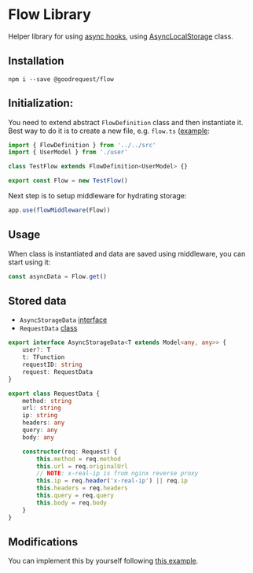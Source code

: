 # Flow Library
Helper library for using [async hooks](https://nodejs.org/api/async_hooks.html), using [AsyncLocalStorage](https://nodejs.org/api/async_context.html#class-asynclocalstorage) class.

## Installation
`npm i --save @goodrequest/flow`

## Initialization:
You need to extend abstract `FlowDefinition` class and then instantiate it. Best way to do it is to create a new file, e.g. `flow.ts` ([example](./tests/mocks/flow.ts):
```typescript
import { FlowDefinition } from '../../src'
import { UserModel } from './user'

class TestFlow extends FlowDefinition<UserModel> {}

export const Flow = new TestFlow()
```

Next step is to setup middleware for hydrating storage:
```typescript
app.use(flowMiddleware(Flow))
```

## Usage
When class is instantiated and data are saved using middleware, you can start using it:
```typescript
const asyncData = Flow.get()
```

## Stored data
- `AsyncStorageData` [interface](src/interfaces/asyncStorageData.ts)
- `RequestData` [class](src/interfaces/requestData.ts)
```typescript
export interface AsyncStorageData<T extends Model<any, any>> {
	user?: T
	t: TFunction
	requestID: string
	request: RequestData
}

export class RequestData {
	method: string
	url: string
	ip: string
	headers: any
	query: any
	body: any

	constructor(req: Request) {
		this.method = req.method
		this.url = req.originalUrl
		// NOTE: x-real-ip is from nginx reverse proxy
		this.ip = req.header('x-real-ip') || req.ip
		this.headers = req.headers
		this.query = req.query
		this.body = req.body
	}
}
```

## Modifications
You can implement this by yourself following [this example](https://www.notion.so/goodrequest/Async-Hooks-Flow-ee8720fa61cb45b7ac77440561dcb81a).
